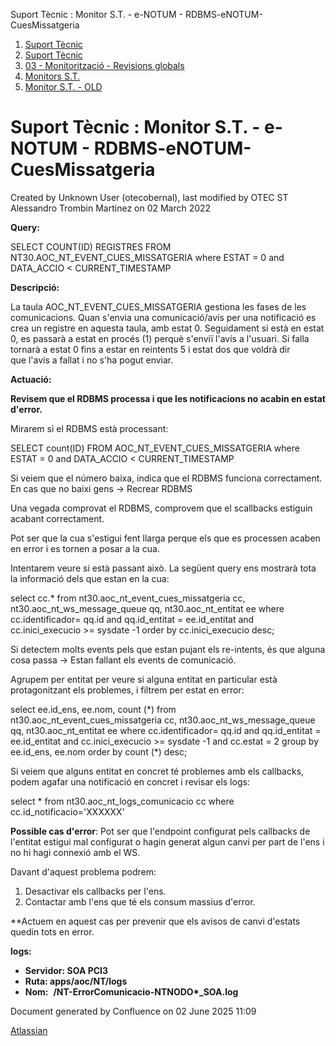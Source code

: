 Suport Tècnic : Monitor S.T. - e-NOTUM - RDBMS-eNOTUM-CuesMissatgeria  

1.  [Suport Tècnic](index.md)
2.  [Suport Tècnic](13893782.md)
3.  [03 - Monitorització - Revisions globals](26313327.md)
4.  [Monitors S.T.](Monitors-S.T._41522177.md)
5.  [Monitor S.T. - OLD](Monitor-S.T.---OLD_118555256.md)

Suport Tècnic : Monitor S.T. - e-NOTUM - RDBMS-eNOTUM-CuesMissatgeria
=====================================================================

Created by Unknown User (otecobernal), last modified by OTEC ST Alessandro Trombin Martinez on 02 March 2022

**Query:**

SELECT COUNT(ID) REGISTRES
FROM NT30.AOC\_NT\_EVENT\_CUES\_MISSATGERIA
where ESTAT = 0
and DATA\_ACCIO < CURRENT\_TIMESTAMP

**Descripció:** 

La taula AOC\_NT\_EVENT\_CUES\_MISSATGERIA gestiona les fases de les comunicacions. Quan s'envia una comunicació/avís per una notificació es crea un registre en aquesta taula, amb estat 0. Seguidament si està en estat 0, es passarà a estat en procés (1) perquè s'enviï l'avís a l'usuari. Si falla tornarà a estat 0 fins a estar en reintents 5 i estat dos que voldrà dir que l'avís a fallat i no s'ha pogut enviar.

  

**Actuació:** 

**Revisem que el RDBMS processa i que les notificacions no acabin en estat d'error.**

Mirarem si el RDBMS està processant:

SELECT count(ID)
FROM AOC\_NT\_EVENT\_CUES\_MISSATGERIA 
where ESTAT = 0 
and DATA\_ACCIO < CURRENT\_TIMESTAMP

Si veiem que el número baixa, indica que el RDBMS funciona correctament. En cas que no baixi gens → Recrear RDBMS

  

Una vegada comprovat el RDBMS, comprovem que el scallbacks estiguin acabant correctament.

Pot ser que la cua s'estigui fent llarga perque els que es processen acaben en error i es tornen a posar a la cua.

Intentarem veure si està passant això. La següent query ens mostrarà tota la informació dels que estan en la cua:

select cc.\* 
from nt30.aoc\_nt\_event\_cues\_missatgeria cc, nt30.aoc\_nt\_ws\_message\_queue qq, nt30.aoc\_nt\_entitat ee
where cc.identificador= qq.id
and qq.id\_entitat = ee.id\_entitat
and cc.inici\_execucio >= sysdate -1
order by cc.inici\_execucio desc;

Si detectem molts events pels que estan pujant els re-intents, és que alguna cosa passa → Estan fallant els events de comunicació.

Agrupem per entitat per veure si alguna entitat en particular està protagonitzant els problemes, i filtrem per estat en error:

select ee.id\_ens, ee.nom, count (\*)
from nt30.aoc\_nt\_event\_cues\_missatgeria cc, nt30.aoc\_nt\_ws\_message\_queue qq, nt30.aoc\_nt\_entitat ee
where cc.identificador= qq.id
and qq.id\_entitat = ee.id\_entitat
and cc.inici\_execucio >= sysdate -1
and cc.estat = 2
group by ee.id\_ens, ee.nom
order by count (\*) desc;

  

Si veiem que alguns entitat en concret té problemes amb els callbacks, podem agafar una notificació en concret i revisar els logs:

select \* from nt30.aoc\_nt\_logs\_comunicacio cc
where cc.id\_notificacio='XXXXXX'

  

**Possible cas d'error**: Pot ser que l'endpoint configurat pels callbacks de l'entitat estigui mal configurat o hagin generat algun canvi per part de l'ens i no hi hagi connexió amb el WS.

Davant d'aquest problema podrem:

1.  Desactivar els callbacks per l'ens.
2.  Contactar amb l'ens que té els consum massius d'error.

\*\*Actuem en aquest cas per prevenir que els avisos de canvi d'estats quedin tots en error.

**logs:** 

*   **Servidor: SOA PCI3**
*   **Ruta: apps/aoc/NT/logs**
*   **Nom:**  **/NT-ErrorComunicacio-NTNODO\*\_SOA.log**

Document generated by Confluence on 02 June 2025 11:09

[Atlassian](http://www.atlassian.com/)